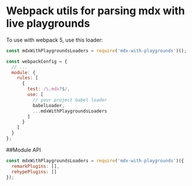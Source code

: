 # Webpack utils for parsing mdx with live playgrounds

To use with webpack 5, use this loader:

```js
const mdxWithPlaygroundsLoaders = require('mdx-with-playgrounds')();

const webpackConfig = {
  // ...
  module: {
    rules: [
      {
        test: /\.mdx?$/,
        use: [
          // your project babel loader
          babelLoader,
          ...mdxWithPlaygroundsLoaders
        ]
      }
    ]
  }
};
```

##Module API

```js
const mdxWithPlaygroundsLoaders = require('mdx-with-playgrounds')({
  remarkPlugins: [],
  rehypePlugins: []
});
```
